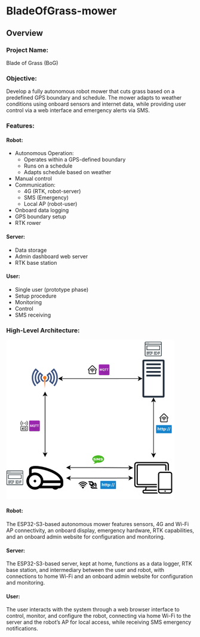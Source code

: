 # BladeOfGrass-mower
## Overview
### Project Name:
Blade of Grass (BoG)

### Objective:
Develop a fully autonomous robot mower that cuts grass based on a predefined GPS boundary and schedule. The mower adapts to weather conditions using onboard sensors and internet data, while providing user control via a web interface and emergency alerts via SMS.

### Features:
#### Robot:
- Autonomous Operation: 
	- Operates within a GPS-defined boundary
	- Runs on a schedule
	- Adapts schedule based on weather
- Manual control
- Communication:
	- 4G (RTK, robot-server)
	- SMS (Emergency)
	- Local AP (robot-user)
- Onboard data logging
- GPS boundary setup
- RTK rower
#### Server:
- Data storage
- Admin dashboard web server
- RTK base station

#### User: 
- Single user (prototype phase)
- Setup procedure 
- Monitoring
- Control
- SMS receiving

### High-Level Architecture:

<p align="left">
    <img src="images/BoG_High-level_Architecture.png" alt="Project Architecture" width="450"/>
</p>

#### Robot:
The ESP32-S3-based autonomous mower features sensors, 4G and Wi-Fi AP connectivity, an onboard display, emergency hardware, RTK capabilities, and an onboard admin website for configuration and monitoring.
#### Server:
The ESP32-S3-based server, kept at home, functions as a data logger, RTK base station, and intermediary between the user and robot, with connections to home Wi-Fi and an onboard admin website for configuration and monitoring.
#### User:
The user interacts with the system through a web browser interface to control, monitor, and configure the robot, connecting via home Wi-Fi to the server and the robot’s AP for local access, while receiving SMS emergency notifications.

